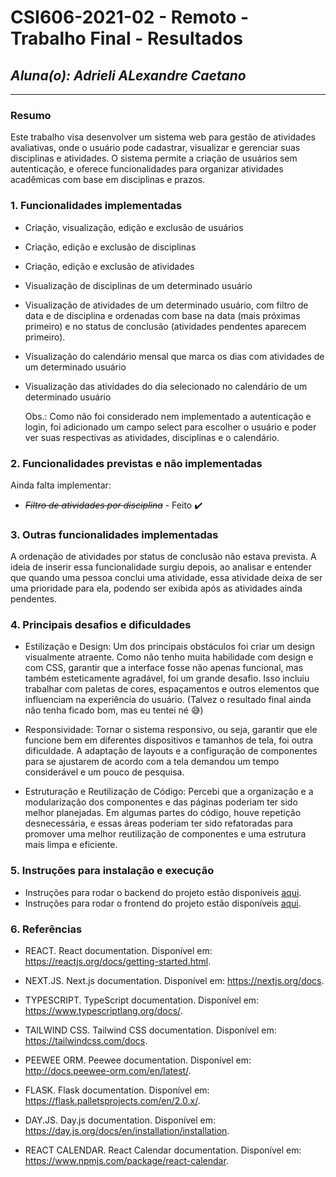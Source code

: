 # **CSI606-2021-02 - Remoto - Trabalho Final - Resultados**

## *Aluna(o): Adrieli ALexandre Caetano*

--------------

<!-- Este documento tem como objetivo apresentar o projeto desenvolvido, considerando o que foi definido na proposta e o produto final. -->

### Resumo

 Este trabalho visa desenvolver um sistema web para gestão de atividades avaliativas, onde o usuário pode cadastrar, visualizar e gerenciar suas disciplinas e atividades. O sistema permite a criação de usuários sem autenticação, e oferece funcionalidades para organizar atividades acadêmicas com base em disciplinas e prazos.

### 1. Funcionalidades implementadas
<!-- Descrever as funcionalidades que eram previstas e foram implementas. -->
- Criação, visualização, edição e exclusão de usuários
- Criação, edição e exclusão de disciplinas
- Criação, edição e exclusão de atividades
- Visualização de disciplinas de um determinado usuário
- Visualização de atividades de um determinado usuário, com filtro de data e de disciplina e ordenadas com base na data (mais próximas primeiro) e no status de conclusão (atividades pendentes aparecem primeiro).
- Visualização do calendário mensal que marca os dias com atividades de um determinado usuário
- Visualização das atividades do dia selecionado no calendário de um determinado usuário
  

  Obs.: Como não foi considerado nem implementado a autenticação e login, foi adicionado um campo select para escolher o usuário e poder ver suas respectivas as atividades, disciplinas e o calendário.

### 2. Funcionalidades previstas e não implementadas
<!-- Descrever as funcionalidades que eram previstas e não foram implementas, apresentando uma breve justificativa do porquê elas não foram incluídas -->
Ainda falta implementar:
- ~~_Filtro de atividades por disciplina_~~  -  Feito ✔️

### 3. Outras funcionalidades implementadas
<!-- Descrever as funcionalidades implementas além daquelas que foram previstas, caso se aplique.  -->

A ordenação de atividades por status de conclusão não estava prevista. A ideia de inserir essa funcionalidade surgiu depois, ao analisar e entender que quando uma pessoa conclui uma atividade, essa atividade deixa de ser uma prioridade para ela, podendo ser exibida após as atividades ainda pendentes.

### 4. Principais desafios e dificuldades
<!-- Descrever os principais desafios encontrados no desenvolvimento do trabalho, quais foram as dificuldades e como elas foram superadas e resolvidas. -->
- Estilização e Design: Um dos principais obstáculos foi criar um design visualmente atraente. Como não tenho muita habilidade com design e com CSS, garantir que a interface fosse não apenas funcional, mas também esteticamente agradável, foi um grande desafio. Isso incluiu trabalhar com paletas de cores, espaçamentos e outros elementos que influenciam na experiência do usuário. (Talvez o resultado final ainda não tenha ficado bom, mas eu tentei né 😅)

- Responsividade: Tornar o sistema responsivo, ou seja, garantir que ele funcione bem em diferentes dispositivos e tamanhos de tela, foi outra dificuldade. A adaptação de layouts e a configuração de componentes para se ajustarem de acordo com a tela demandou um tempo considerável e um pouco de pesquisa.

- Estruturação e Reutilização de Código: Percebi que a organização e a modularização dos componentes e das páginas poderiam ter sido melhor planejadas. Em algumas partes do código, houve repetição desnecessária, e essas áreas poderiam ter sido refatoradas para promover uma melhor reutilização de componentes e uma estrutura mais limpa e eficiente.

### 5. Instruções para instalação e execução
<!-- Descrever o que deve ser feito para instalar (ou baixar) a aplicação, o que precisa ser configurando (parâmetros, banco de dados e afins) e como executá-la. -->
- Instruções para rodar o backend do projeto estão disponíveis [aqui](aplicacao/server/README.md).
- Instruções para rodar o frontend do projeto estão disponíveis [aqui](aplicacao/web/README.md).

### 6. Referências
<!-- Referências podem ser incluídas, caso necessário. Utilize o padrão ABNT. -->
- REACT. React documentation. Disponível em: https://reactjs.org/docs/getting-started.html. 

- NEXT.JS. Next.js documentation. Disponível em: https://nextjs.org/docs.

- TYPESCRIPT. TypeScript documentation. Disponível em: https://www.typescriptlang.org/docs/.

- TAILWIND CSS. Tailwind CSS documentation. Disponível em: https://tailwindcss.com/docs.

- PEEWEE ORM. Peewee documentation. Disponível em: http://docs.peewee-orm.com/en/latest/.

- FLASK. Flask documentation. Disponível em: https://flask.palletsprojects.com/en/2.0.x/.

- DAY.JS. Day.js documentation. Disponível em: https://day.js.org/docs/en/installation/installation.

- REACT CALENDAR. React Calendar documentation. Disponível em: https://www.npmjs.com/package/react-calendar.
